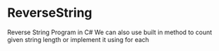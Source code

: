 # ReverseString
Reverse String Program in C#
We can also use built in method to count given string length or implement it using for each
